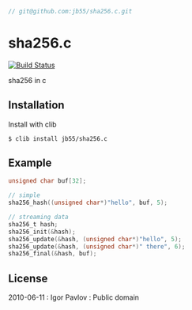 ```c
// git@github.com:jb55/sha256.c.git
```

# sha256.c

  [![Build Status](https://travis-ci.org/jb55/sha256.c.svg)](https://travis-ci.org/jb55/sha256.c)

  sha256 in c

## Installation

  Install with clib

    $ clib install jb55/sha256.c

## Example

```c
unsigned char buf[32];

// simple
sha256_hash((unsigned char*)"hello", buf, 5);

// streaming data
sha256_t hash;
sha256_init(&hash);
sha256_update(&hash, (unsigned char*)"hello", 5);
sha256_update(&hash, (unsigned char*)" there", 6);
sha256_final(&hash, buf);
```


## License

  2010-06-11 : Igor Pavlov : Public domain
